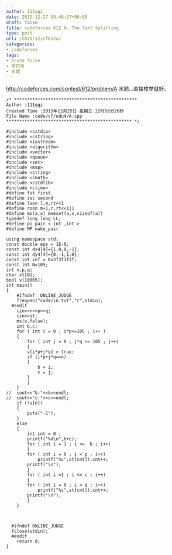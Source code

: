 ```yaml
---
author: 111qqz
date: 2015-12-27 09:46:17+00:00
draft: false
title: codeforces 612 A. The Text Splitting
type: post
url: /2015/12/cf612a/
categories:
- codeforces
tags:
- brute force
- 字符串
- 水题
---
```


http://codeforces.com/contest/612/problem/A
水题...直接枚举就好。
 

    
    /* ***********************************************
    Author :111qqz
    Created Time :2015年12月25日 星期五 22时58分26秒
    File Name :code/cf/edu4/A.cpp
    ************************************************ */
    
    #include <cstdio>
    #include <cstring>
    #include <iostream>
    #include <algorithm>
    #include <vector>
    #include <queue>
    #include <set>
    #include <map>
    #include <string>
    #include <cmath>
    #include <cstdlib>
    #include <ctime>
    #define fst first
    #define sec second
    #define lson l,m,rt<<1
    #define rson m+1,r,rt<<1|1
    #define ms(a,x) memset(a,x,sizeof(a))
    typedef long long LL;
    #define pi pair < int ,int >
    #define MP make_pair
    
    using namespace std;
    const double eps = 1E-8;
    const int dx4[4]={1,0,0,-1};
    const int dy4[4]={0,-1,1,0};
    const int inf = 0x3f3f3f3f;
    const int N=105;
    int n,p,q;
    char st[N];
    bool v[10005];
    int main()
    {
    	#ifndef  ONLINE_JUDGE 
    	freopen("code/in.txt","r",stdin);
      #endif
    	cin>>n>>p>>q;
    	cin>>st;
    	ms(v,false);
    	int b,c;
    	for ( int i = 0 ; i*p<=105 ; i++ )
    	{
    	    for ( int j = 0 ; j*q <= 105 ; j++)
    	    {
    		v[i*p+j*q] = true;
    		if (i*p+j*q==n)
    		{
    		    b = i;
    		    c = j;
    		}
    	    }
    	}
    //	cout<<"b:"<<b<<endl;
    //	cout<<"c:"<<c<<endl;
    	if (!v[n])
    	{
    	    puts("-1");
    	}
    	else
    	{
    	    int cnt = 0 ;
    	    printf("%d\n",b+c);
    	    for ( int i = 1 ; i <=  b ; i++)
    	    {
    		for ( int i = 0 ; i < p ; i++)
    		    printf("%c",st[cnt]),cnt++;
    		printf("\n");
    	    }
    	    for ( int i =1 ; i <= c ; i++)
    	    {
    		for ( int i = 0 ; i < q ; i++)
    		    printf("%c",st[cnt]),cnt++;
    		printf("\n");
    	    }
    	}
    
    
    
      #ifndef ONLINE_JUDGE  
      fclose(stdin);
      #endif
        return 0;
    }
    



